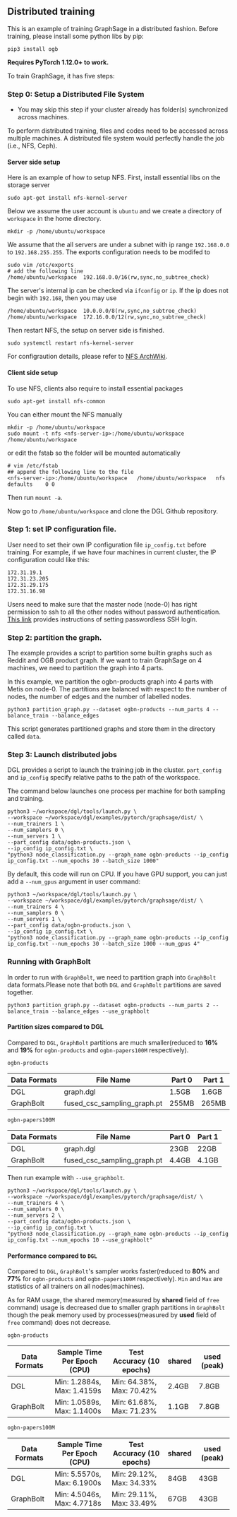 ## Distributed training

This is an example of training GraphSage in a distributed fashion. Before training, please install some python libs by pip:

```
pip3 install ogb
```

**Requires PyTorch 1.12.0+ to work.**

To train GraphSage, it has five steps:

### Step 0: Setup a Distributed File System
* You may skip this step if your cluster already has folder(s) synchronized across machines.

To perform distributed training, files and codes need to be accessed across multiple machines. A distributed file system would perfectly handle the job (i.e., NFS, Ceph).

#### Server side setup
Here is an example of how to setup NFS. First, install essential libs on the storage server

```
sudo apt-get install nfs-kernel-server
```

Below we assume the user account is `ubuntu` and we create a directory of `workspace` in the home directory.

```
mkdir -p /home/ubuntu/workspace
```

We assume that the all servers are under a subnet with ip range `192.168.0.0` to `192.168.255.255`. The exports configuration needs to be modifed to

```
sudo vim /etc/exports
# add the following line
/home/ubuntu/workspace  192.168.0.0/16(rw,sync,no_subtree_check)
```

The server's internal ip can be checked  via `ifconfig` or `ip`. If the ip does not begin with `192.168`, then you may use

```
/home/ubuntu/workspace  10.0.0.0/8(rw,sync,no_subtree_check)
/home/ubuntu/workspace  172.16.0.0/12(rw,sync,no_subtree_check)
```

Then restart NFS, the setup on server side is finished.

```
sudo systemctl restart nfs-kernel-server
```

For configraution details, please refer to [NFS ArchWiki](https://wiki.archlinux.org/index.php/NFS).

#### Client side setup

To use NFS, clients also require to install essential packages

```
sudo apt-get install nfs-common
```

You can either mount the NFS manually

```
mkdir -p /home/ubuntu/workspace
sudo mount -t nfs <nfs-server-ip>:/home/ubuntu/workspace /home/ubuntu/workspace
```

or edit the fstab so the folder will be mounted automatically

```
# vim /etc/fstab
## append the following line to the file
<nfs-server-ip>:/home/ubuntu/workspace   /home/ubuntu/workspace   nfs   defaults	0 0
```

Then run `mount -a`.

Now go to `/home/ubuntu/workspace` and clone the DGL Github repository.

### Step 1: set IP configuration file.

User need to set their own IP configuration file `ip_config.txt` before training. For example, if we have four machines in current cluster, the IP configuration
could like this:

```
172.31.19.1
172.31.23.205
172.31.29.175
172.31.16.98
```

Users need to make sure that the master node (node-0) has right permission to ssh to all the other nodes without password authentication.
[This link](https://linuxize.com/post/how-to-setup-passwordless-ssh-login/) provides instructions of setting passwordless SSH login.

### Step 2: partition the graph.

The example provides a script to partition some builtin graphs such as Reddit and OGB product graph.
If we want to train GraphSage on 4 machines, we need to partition the graph into 4 parts.

In this example, we partition the ogbn-products graph into 4 parts with Metis on node-0. The partitions are balanced with respect to
the number of nodes, the number of edges and the number of labelled nodes.

```
python3 partition_graph.py --dataset ogbn-products --num_parts 4 --balance_train --balance_edges
```

This script generates partitioned graphs and store them in the directory called `data`.


### Step 3: Launch distributed jobs

DGL provides a script to launch the training job in the cluster. `part_config` and `ip_config`
specify relative paths to the path of the workspace.

The command below launches one process per machine for both sampling and training.

```
python3 ~/workspace/dgl/tools/launch.py \
--workspace ~/workspace/dgl/examples/pytorch/graphsage/dist/ \
--num_trainers 1 \
--num_samplers 0 \
--num_servers 1 \
--part_config data/ogbn-products.json \
--ip_config ip_config.txt \
"python3 node_classification.py --graph_name ogbn-products --ip_config ip_config.txt --num_epochs 30 --batch_size 1000"
```

By default, this code will run on CPU. If you have GPU support, you can just add a `--num_gpus` argument in user command:

```
python3 ~/workspace/dgl/tools/launch.py \
--workspace ~/workspace/dgl/examples/pytorch/graphsage/dist/ \
--num_trainers 4 \
--num_samplers 0 \
--num_servers 1 \
--part_config data/ogbn-products.json \
--ip_config ip_config.txt \
"python3 node_classification.py --graph_name ogbn-products --ip_config ip_config.txt --num_epochs 30 --batch_size 1000 --num_gpus 4"
```

### Running with GraphBolt

In order to run with `GraphBolt`, we need to partition graph into `GraphBolt` data formats.Please note that both `DGL` and `GraphBolt` partitions are saved together.

```
python3 partition_graph.py --dataset ogbn-products --num_parts 2 --balance_train --balance_edges --use_graphbolt
```

#### Partition sizes compared to DGL

Compared to `DGL`, `GraphBolt` partitions are much smaller(reduced to **16%** and **19%** for `ogbn-products` and `ogbn-papers100M` respectively).

`ogbn-products`

| Data Formats |         File Name            | Part 0 | Part 1 |
| ------------ | ---------------------------- | ------ | ------ |
| DGL          | graph.dgl                    | 1.5GB  | 1.6GB  |
| GraphBolt    | fused_csc_sampling_graph.pt  | 255MB  | 265MB  |

`ogbn-papers100M`

| Data Formats |         File Name            | Part 0 | Part 1 |
| ------------ | ---------------------------- | ------ | ------ |
| DGL          | graph.dgl                    | 23GB   | 22GB   |
| GraphBolt    | fused_csc_sampling_graph.pt  | 4.4GB  | 4.1GB  |

Then run example with `--use_graphbolt`.

```
python3 ~/workspace/dgl/tools/launch.py \
--workspace ~/workspace/dgl/examples/pytorch/graphsage/dist/ \
--num_trainers 4 \
--num_samplers 0 \
--num_servers 2 \
--part_config data/ogbn-products.json \
--ip_config ip_config.txt \
"python3 node_classification.py --graph_name ogbn-products --ip_config ip_config.txt --num_epochs 10 --use_graphbolt"
```

#### Performance compared to `DGL`

Compared to `DGL`, `GraphBolt`'s sampler works faster(reduced to **80%** and **77%** for `ogbn-products` and `ogbn-papers100M` respectively). `Min` and `Max` are statistics of all trainers on all nodes(machines).

As for RAM usage, the shared memory(measured by **shared** field of `free` command) usage is decreased due to smaller graph partitions in `GraphBolt` though the peak memory used by processes(measured by **used** field of `free` command) does not decrease.

`ogbn-products`

| Data Formats | Sample Time Per Epoch (CPU) |      Test Accuracy (10 epochs)   |  shared | used (peak) |
| ------------ | --------------------------- | -------------------------------- |  -----  | ---- |
|     DGL      | Min: 1.2884s, Max: 1.4159s  | Min: 64.38%, Max: 70.42%         |  2.4GB  | 7.8GB|
|   GraphBolt  | Min: 1.0589s, Max: 1.1400s  | Min: 61.68%, Max: 71.23%         |  1.1GB  | 7.8GB|


`ogbn-papers100M`

| Data Formats | Sample Time Per Epoch (CPU) |      Test Accuracy (10 epochs)   |  shared | used (peak) |
| ------------ | --------------------------- | -------------------------------- |  -----  | ---- |
|     DGL      | Min: 5.5570s, Max: 6.1900s  | Min: 29.12%, Max: 34.33%         |  84GB   | 43GB |
|   GraphBolt  | Min: 4.5046s, Max: 4.7718s  | Min: 29.11%, Max: 33.49%         |  67GB   | 43GB |
